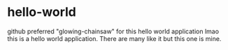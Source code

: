 # hello-world
github preferred "glowing-chainsaw" for this hello world application lmao
this is a hello world application. There are many like it but this one is mine.
